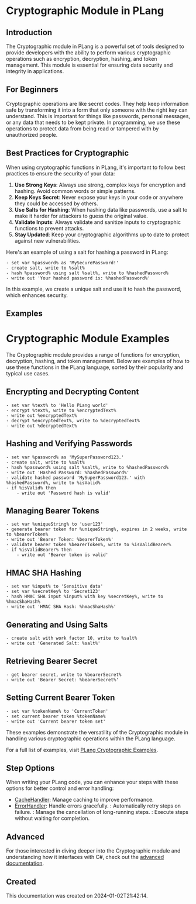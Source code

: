 
# Cryptographic Module in PLang

## Introduction
The Cryptographic module in PLang is a powerful set of tools designed to provide developers with the ability to perform various cryptographic operations such as encryption, decryption, hashing, and token management. This module is essential for ensuring data security and integrity in applications.

## For Beginners
Cryptographic operations are like secret codes. They help keep information safe by transforming it into a form that only someone with the right key can understand. This is important for things like passwords, personal messages, or any data that needs to be kept private. In programming, we use these operations to protect data from being read or tampered with by unauthorized people.

## Best Practices for Cryptographic
When using cryptographic functions in PLang, it's important to follow best practices to ensure the security of your data:

1. **Use Strong Keys**: Always use strong, complex keys for encryption and hashing. Avoid common words or simple patterns.
2. **Keep Keys Secret**: Never expose your keys in your code or anywhere they could be accessed by others.
3. **Use Salts for Hashing**: When hashing data like passwords, use a salt to make it harder for attackers to guess the original value.
4. **Validate Inputs**: Always validate and sanitize inputs to cryptographic functions to prevent attacks.
5. **Stay Updated**: Keep your cryptographic algorithms up to date to protect against new vulnerabilities.

Here's an example of using a salt for hashing a password in PLang:

```plang
- set var %password% as 'MySecurePassword!'
- create salt, write to %salt%
- hash %password% using salt %salt%, write to %hashedPassword%
- write out 'Your hashed password is: %hashedPassword%'
```

In this example, we create a unique salt and use it to hash the password, which enhances security.

## Examples

# Cryptographic Module Examples

The Cryptographic module provides a range of functions for encryption, decryption, hashing, and token management. Below are examples of how to use these functions in the PLang language, sorted by their popularity and typical use cases.

## Encrypting and Decrypting Content

```plang
- set var %text% to 'Hello PLang world'
- encrypt %text%, write to %encryptedText%
- write out %encryptedText%
- decrypt %encryptedText%, write to %decryptedText%
- write out %decryptedText%
```

## Hashing and Verifying Passwords

```plang
- set var %password% as 'MySuperPassword123.'
- create salt, write to %salt%
- hash %password% using salt %salt%, write to %hashedPassword%
- write out 'Hashed Password: %hashedPassword%'
- validate hashed password 'MySuperPassword123.' with %hashedPassword%, write to %isValid%
- if %isValid% then
    - write out 'Password hash is valid'
```

## Managing Bearer Tokens

```plang
- set var %uniqueString% to 'user123'
- generate bearer token for %uniqueString%, expires in 2 weeks, write to %bearerToken%
- write out 'Bearer Token: %bearerToken%'
- validate bearer token %bearerToken%, write to %isValidBearer%
- if %isValidBearer% then
    - write out 'Bearer token is valid'
```

## HMAC SHA Hashing

```plang
- set var %input% to 'Sensitive data'
- set var %secretKey% to 'Secret123'
- hash HMAC SHA input %input% with key %secretKey%, write to %hmacShaHash%
- write out 'HMAC SHA Hash: %hmacShaHash%'
```

## Generating and Using Salts

```plang
- create salt with work factor 10, write to %salt%
- write out 'Generated Salt: %salt%'
```

## Retrieving Bearer Secret

```plang
- get bearer secret, write to %bearerSecret%
- write out 'Bearer Secret: %bearerSecret%'
```

## Setting Current Bearer Token

```plang
- set var %tokenName% to 'CurrentToken'
- set current bearer token %tokenName%
- write out 'Current bearer token set'
```

These examples demonstrate the versatility of the Cryptographic module in handling various cryptographic operations within the PLang language.


For a full list of examples, visit [PLang Cryptographic Examples](https://github.com/PLangHQ/plang/tree/main/Tests/Cryptographic).

## Step Options
When writing your PLang code, you can enhance your steps with these options for better control and error handling:

- [CacheHandler](/CachingHandler.md): Manage caching to improve performance.
- [ErrorHandler](/ErrorHandler.md): Handle errors gracefully.
: Automatically retry steps on failure.
: Manage the cancellation of long-running steps.
: Execute steps without waiting for completion.

## Advanced
For those interested in diving deeper into the Cryptographic module and understanding how it interfaces with C#, check out the [advanced documentation](./PLang.Modules.CryptographicModule_advanced.md).

## Created
This documentation was created on 2024-01-02T21:42:14.
